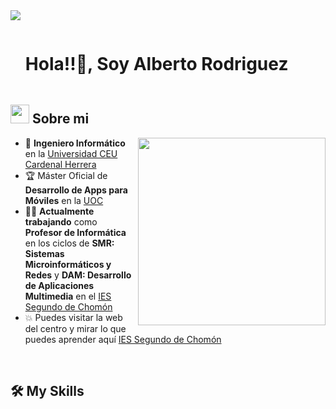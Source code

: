 <!--horizontal divider(gradiant)-->
<img src="https://user-images.githubusercontent.com/73097560/115834477-dbab4500-a447-11eb-908a-139a6edaec5c.gif">

<!--h1 without bottom border-->

<div id="user-content-toc">
  <ul align="left">
    <summary><h1 style="display: inline-block">Hola!!👋, Soy Alberto Rodriguez</h1></summary>
  </ul>
</div>


<!--About Me-->

## <picture><img src = "https://github.com/7oSkaaa/7oSkaaa/blob/main/Images/about_me.gif?raw=true" width = 30px></picture> Sobre mi

<picture> <img align="right" src="https://media.giphy.com/media/SWoSkN6DxTszqIKEqv/giphy.gif" width = 300px></picture>

- :school: **Ingeniero Informático** en la [Universidad CEU Cardenal Herrera](https://www.uchceu.es/)
- :trophy: Máster Oficial de **Desarrollo de Apps para Móviles** en la [UOC](https://www.uoc.edu/es)
- :technologist: **Actualmente trabajando** como **Profesor de Informática** en los ciclos de **SMR: Sistemas Microinformáticos y Redes** y **DAM: Desarrollo de Aplicaciones Multimedia** en el  [IES Segundo de Chomón](https://www.iesch.org)
- :boom: Puedes visitar la web del centro y mirar lo que puedes aprender aquí [IES Segundo de Chomón](https://www.iesch.org) 


<br>

## 🛠️ My Skills


